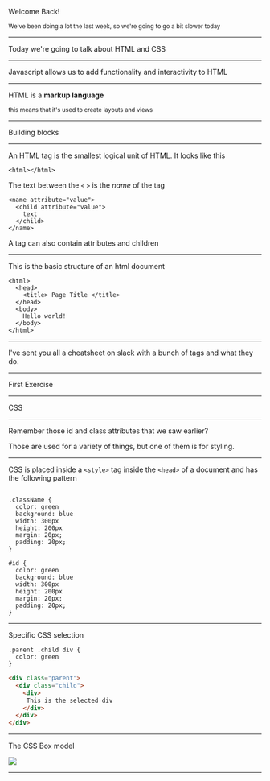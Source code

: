Welcome Back! 

<small>
  We've been doing a lot the last week, 
  so we're going to go a bit slower today
</small>

---

Today we're going to talk about HTML and CSS

---

Javascript allows us to add functionality and interactivity to 
HTML

---

HTML is a **markup language** 

<small>this means that it's used to create layouts and views</small>

---

Building blocks

----


An HTML tag is the smallest logical unit of HTML. It looks like this

```
<html></html>
```

The text between the `<` `>` is the *name* of the tag

```
<name attribute="value">
  <child attribute="value"> 
    text
  </child>
</name>
```

A tag can also contain attributes and children


---


This is the basic structure of an html document 

```
<html> 
  <head>
    <title> Page Title </title>
  </head>
  <body>
    Hello world!
  </body>
</html>
```

---

I've sent you all a cheatsheet on slack with a bunch of tags and what they do. 


---

First Exercise 

---

CSS

---


Remember those id and class attributes that we saw earlier? 

Those are used for a variety of things, but one of them is for styling.

---

CSS is placed inside a `<style>` tag inside the `<head>` of a document and has the following pattern


```

.className {
  color: green
  background: blue
  width: 300px
  height: 200px
  margin: 20px;
  padding: 20px;
}

#id {
  color: green
  background: blue
  width: 300px
  height: 200px
  margin: 20px;
  padding: 20px;
}

```


---

Specific CSS selection 

```
.parent .child div {
  color: green
}
```

```html
<div class="parent">
  <div class="child">
    <div> 
     This is the selected div
    </div>
  </div>
</div>
```

---

The CSS Box model 

![](https://www.kasandbox.org/programming-images/misc/boxmodel.png)


---

